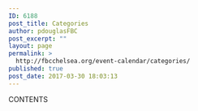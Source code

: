 ```yaml
---
ID: 6188
post_title: Categories
author: pdouglasFBC
post_excerpt: ""
layout: page
permalink: >
  http://fbcchelsea.org/event-calendar/categories/
published: true
post_date: 2017-03-30 18:03:13
---
```

CONTENTS